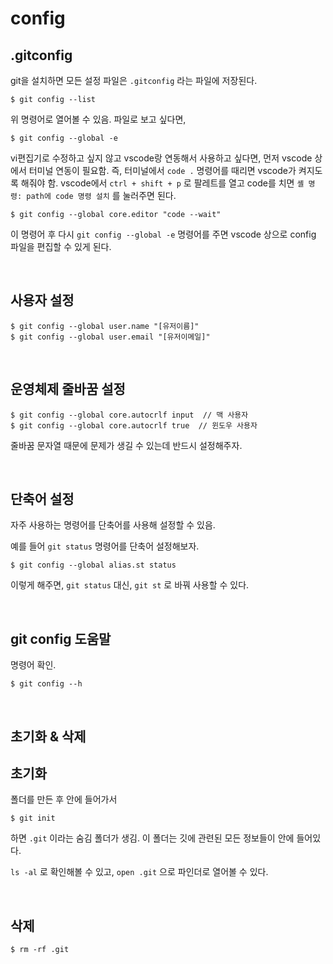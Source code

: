 # config

## .gitconfig

git을 설치하면 모든 설정 파일은 `.gitconfig` 라는 파일에 저장된다.

```shell
$ git config --list
```

위 명령어로 열어볼 수 있음. 파일로 보고 싶다면,

```shell
$ git config --global -e
```

vi편집기로 수정하고 싶지 않고 vscode랑 연동해서 사용하고 싶다면, 먼저 vscode 상에서 터미널 연동이 필요함. 즉, 터미널에서 `code .` 명령어를 때리면 vscode가 켜지도록 해줘야 함. vscode에서 `ctrl + shift + p` 로 팔레트를 열고 code를 치면 `셸 명령: path에 code 명령 설치` 를 눌러주면 된다. 

```shell
$ git config --global core.editor "code --wait"
```

이 명령어 후 다시 `git config --global -e` 명령어를 주면 vscode 상으로 config 파일을 편집할 수 있게 된다.

<br/>

## 사용자 설정

```shell
$ git config --global user.name "[유저이름]"
$ git config --global user.email "[유저이메일]"
```

<br/>

## 운영체제 줄바꿈 설정

```shell
$ git config --global core.autocrlf input  // 맥 사용자
$ git config --global core.autocrlf true  // 윈도우 사용자
```

줄바꿈 문자열 때문에 문제가 생길 수 있는데 반드시 설정해주자.

<br/>

## 단축어 설정

자주 사용하는 명령어를 단축어를 사용해 설정할 수 있음.

예를 들어 `git status` 명령어를 단축어 설정해보자.

```shell
$ git config --global alias.st status
```

이렇게 해주면, `git status` 대신, `git st` 로 바꿔 사용할 수 있다.

<br/>

## git config 도움말

명령어 확인.

```shell
$ git config --h
```

<br/>

## 초기화 & 삭제

## 초기화

폴더를 만든 후 안에 들어가서

```shell
$ git init
```

하면 `.git` 이라는 숨김 폴더가 생김. 이 폴더는 깃에 관련된 모든 정보들이 안에 들어있다.

 `ls -al` 로 확인해볼 수 있고, `open .git` 으로 파인더로 열어볼 수 있다.

<br/>

## 삭제

```shell
$ rm -rf .git
```

